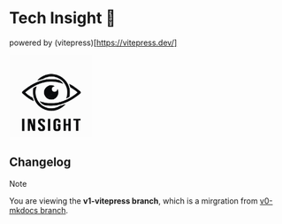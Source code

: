 # Tech Insight 🎉 

powered by (vitepress)[https://vitepress.dev/]

<img src="public/logo.svg" width="150" alt="Blog Logo" />

## Changelog

> [!NOTE]
> You are viewing the **v1-vitepress branch**,
> which is a mirgration from [v0-mkdocs branch](https://github.com/xiyuan404/tech_insight/tree/v0-mkdocs). 
